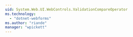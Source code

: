 ```yaml
---
uid: System.Web.UI.WebControls.ValidationCompareOperator
ms.technology: 
  - "dotnet-webforms"
ms.author: "riande"
manager: "wpickett"
---
```


